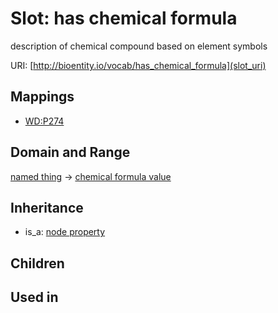 # Slot: has chemical formula


description of chemical compound based on element symbols

URI: [http://bioentity.io/vocab/has_chemical_formula](slot_uri)
## Mappings

 * [WD:P274](http://purl.obolibrary.org/obo/WD_P274)
## Domain and Range

[named thing](NamedThing.md) -> [chemical formula value](ChemicalFormulaValue.md)
## Inheritance

 *  is_a: [node property](node_property.md)
## Children

## Used in

